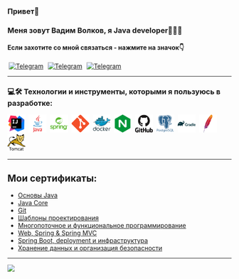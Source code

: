 <!-- ### Добрый день или вечер👋-->
### Привет👋

### Меня зовут Вадим Волков, я Java developer👩🏻‍💻

<!--#### Если захотите со мной связаться - нажмите на значок👇-->
#### Если захотите со мной связаться - нажмите на значок👇

[<image alt="Telegram" width="40" hspace="3" src="https://github.com/alfa-prime/alfa-prime/blob/main/img/telegram.svg"/>](https://t.me/Volkov91)
[<image alt="Telegram" width="40" hspace="3" src="https://github.com/appicons/Whatsapp/blob/master/icons/whatsapp_194x194.png"/>](https://api.whatsapp.com/send?phone=79528880087)
[<image alt="Telegram" width="40" hspace="3" src="https://www.svgrepo.com/show/484995/email-part-2.svg"/>](mailto:vad.volkov91@gmail.com)

---

### 💻🛠 Технологии и инструменты, которыми я пользуюсь в разработке:
<div>
  <img src="https://github.com/devicons/devicon/blob/master/icons/intellij/intellij-original.svg" title="intellij IDEA" alt="intellij IDEA" width="40" height="40"/>&nbsp
  <img src="https://github.com/devicons/devicon/blob/master/icons/java/java-original-wordmark.svg" title="java" alt="java" width="40" height="40"/>&nbsp  
  <img src="https://github.com/devicons/devicon/blob/master/icons/spring/spring-original-wordmark.svg" title="spring" alt="spring" width="40" height="40"/>&nbsp
  <img src="https://github.com/devicons/devicon/blob/master/icons/git/git-original.svg" title="git" alt="git" width="40" height="40"/>&nbsp
  <img src="https://github.com/devicons/devicon/blob/master/icons/docker/docker-original-wordmark.svg" title="docker" alt="docker" width="40" height="40"/>&nbsp
  <img src="https://github.com/devicons/devicon/blob/master/icons/nginx/nginx-original.svg" title="nginx" alt="nginx" width="40" height="40"/>&nbsp  
  <img src="https://github.com/devicons/devicon/blob/master/icons/github/github-original-wordmark.svg" title="github" alt="github" width="40" height="40"/>&nbsp  
  <img src="https://github.com/devicons/devicon/blob/master/icons/postgresql/postgresql-plain-wordmark.svg" title="postgresql" alt="postgresql" width="40" height="40"/>&nbsp   
  <img src="https://github.com/devicons/devicon/blob/master/icons/gradle/gradle-original-wordmark.svg" title="gradle" alt="gradle" width="40" height="40"/>&nbsp;
  <img src="https://github.com/devicons/devicon/blob/master/icons/apache/apache-original.svg" title="Apache maven" alt="Apache maven" width="40" height="40"/>&nbsp;
  <img src="https://github.com/devicons/devicon/blob/master/icons/tomcat/tomcat-original-wordmark.svg" title="tomcat" alt="tomcat" width="40" height="40"/>&nbsp;
  <!--<img src="https://www.svgrepo.com/show/354202/postman-icon.svg" title="postman" alt="postman" width="40" height="40"/>&nbsp;
  <img src="https://www.thymeleaf.org/images/thymeleaf.png" title="Thymeleaf" alt="thymeleaf" width="40" height="40"/>&nbsp;-->
 </div>

<!-----
## Мои проекты:
#### [Облачное хранилище файлов](https://github.com/SolonceNew/Netology_Diploma)
#### [Сервис по учёту аренды авто](https://github.com/SolonceNew/Rental_App)
#### [Модуль фильтрации перелетов](https://github.com/SolonceNew/Flight_module)

---
## Решение задач по теме алгоритмы и структуры данных:
#### [Алгоримы и структуры данных](https://github.com/SolonceNew/Algorithms/tree/main) -->

---
## Мои сертификаты:

* [Основы Java](https://github.com/Volkov1991/Certificates/blob/main/Основы%20Java.pdf) 
* [Java Core](https://github.com/Volkov1991/Certificates/blob/main/Java%20Core.pdf)
* [Git](https://github.com/Volkov1991/Certificates/blob/main/Git%20—%20система%20контроля%20версий.pdf)
* [Шаблоны проектирования](https://github.com/Volkov1991/Certificates/blob/main/Шаблоны%20проектирования.pdf)
* [Многопоточное и функциональное программирование](https://github.com/Volkov1991/Certificates/blob/main/Многопоточное%20и%20функциональное%20программирование.pdf)
* [Web, Spring & Spring MVC](https://github.com/Volkov1991/Certificates/blob/main/Web%2C%20Spring%20%26%20Spring%20MVC.pdf)
* [Spring Boot, deployment и инфраструктура](https://github.com/Volkov1991/Certificates/blob/main/Spring%20Boot%2C%20deployment%20и%20инфраструктура.pdf)
* [Хранение данных и организация безопасности](https://github.com/Volkov1991/Certificates/blob/main/certificate.pdf)

---
![](https://komarev.com/ghpvc/?username=Volkov1991)
